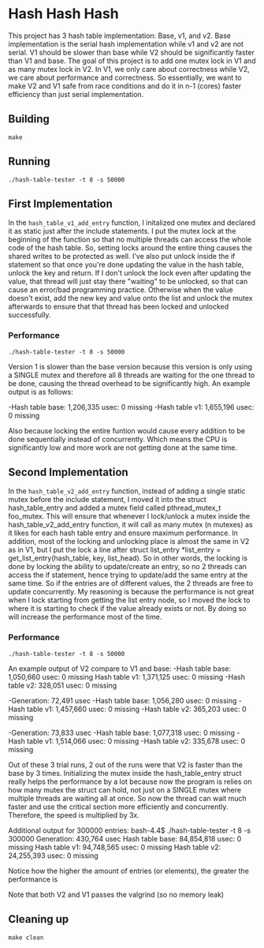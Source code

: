 # Hash Hash Hash

This project has 3 hash table implementation: Base, v1, and v2. Base implementation is the serial hash implementation while v1 and v2 are not serial. V1 should be slower than base while V2 should be significantly faster than V1 and base. The goal of this project is to add one mutex lock in V1 and as many mutex lock in V2. In V1, we only care about correctness while V2, we care about performance and correctness. So essentially, we want to make V2 and V1 safe from race conditions and do it in n-1 (cores) faster efficiency than just serial implementation.

## Building

```shell
make
```

## Running

```shell
./hash-table-tester -t 8 -s 50000
```

## First Implementation

In the `hash_table_v1_add_entry` function, I initalized one mutex and declared it as static just after the include statements.
I put the mutex lock at the beginning of the function so that no multiple threads can access the whole code of the hash table. So, setting locks around the entire thing causes the shared writes to be protected as well. I've also put unlock inside the if statement so that once you're done updating the value in the hash table, unlock the key and return. If I don't unlock the lock even after updating the value, that thread will just stay there "waiting" to be unlocked, so that can cause an error/bad programming practice. Otherwise when the value doesn't exist, add the new key and value onto the list and unlock the mutex afterwards to ensure that that thread has been locked and unlocked successfully.

### Performance

```shell
./hash-table-tester -t 8 -s 50000
```

Version 1 is slower than the base version because this version is only using a SINGLE mutex and therefore all 8 threads are waiting for the one thread to be done, causing the thread overhead to be significantly high. An example output is as follows:

-Hash table base: 1,206,335 usec: 0 missing
-Hash table v1: 1,655,196 usec: 0 missing

Also because locking the entire funtion would cause every addition to be done sequentially instead of concurrently. Which means the CPU is significantly low and more work are not getting done at the same time.

## Second Implementation

In the `hash_table_v2_add_entry` function, instead of adding a single static mutex before the include statement, I moved it into the struct hash_table_entry and added a mutex field called pthread_mutex_t foo_mutex. This will ensure that whenever I lock/unlock a mutex inside the hash_table_v2_add_entry function, it will call as many mutex (n mutexes) as it likes for each hash table entry and ensure maximum performance. In addition, most of the locking and unlocking place is almost the same in V2 as in V1, but I put the lock a line after struct list_entry \*list_entry = get_list_entry(hash_table, key, list_head). So in other words, the locking is done by locking the ability to update/create an entry, so no 2 threads can access the if statement, hence trying to update/add the same entry at the same time. So if the entries are of different values, the 2 threads are free to update concurrently. My reasoning is because the performance is not great when I lock starting from getting the list entry node, so I moved the lock to where it is starting to check if the value already exists or not. By doing so will increase the performance most of the time.

### Performance

```shell
./hash-table-tester -t 8 -s 50000
```

An example output of V2 compare to V1 and base:
-Hash table base: 1,050,660 usec: 0 missing
Hash table v1: 1,371,125 usec: 0 missing
-Hash table v2: 328,051 usec: 0 missing

-Generation: 72,491 usec
-Hash table base: 1,056,280 usec: 0 missing
-Hash table v1: 1,457,660 usec: 0 missing
-Hash table v2: 365,203 usec: 0 missing

-Generation: 73,833 usec
-Hash table base: 1,077,318 usec: 0 missing
-Hash table v1: 1,514,066 usec: 0 missing
-Hash table v2: 335,678 usec: 0 missing

Out of these 3 trial runs, 2 out of the runs were that V2 is faster than the base by 3 times. Initializing the mutex inside
the hash_table_entry struct really helps the performance by a lot because now the program is relies on how many mutex the
struct can hold, not just on a SINGLE mutex where multiple threads are waiting all at once. So now the thread can wait much
faster and use the critical section more efficiently and concurrently. Therefore, the speed is multiplied by 3x.

Additional output for 300000 entries:
bash-4.4$ ./hash-table-tester -t 8 -s 300000
Generation: 430,764 usec
Hash table base: 84,854,818 usec: 0 missing
Hash table v1: 94,748,565 usec: 0 missing
Hash table v2: 24,255,393 usec: 0 missing

Notice how the higher the amount of entries (or elements), the greater the performance is

Note that both V2 and V1 passes the valgrind (so no memory leak)

## Cleaning up

```shell
make clean
```
